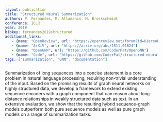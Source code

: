 ```yaml
---
layout: publication
title: "Structured Neural Summarization"
authors: P. Fernandes, M. Allamanis, M. Brockschmidt
conference: ICLR
year: 2019
bibkey: fernandes2019structured
additional_links:
   - {name: "OpenReview", url: "https://openreview.net/forum?id=H1ersoRqtm"}
   - {name: "ArXiV", url: "https://arxiv.org/abs/1811.01824"}
   - {name: "OpenGNN", url: "https://github.com/CoderPat/OpenGNN"}
   - {name: "Code", url: "https://github.com/CoderPat/structured-neural-summarization"}
tags: ["summarization", "GNN", "documentation"]
---
```

Summarization of long sequences into a concise statement is a core problem in natural language processing, requiring non-trivial understanding of the input. Based on the promising results of graph neural networks on highly structured data, we develop a framework to extend existing sequence encoders with a graph component that can reason about long-distance relationships in weakly structured data such as text. In an extensive evaluation, we show that the resulting hybrid sequence-graph models outperform both pure sequence models as well as pure graph models on a range of summarization tasks.
